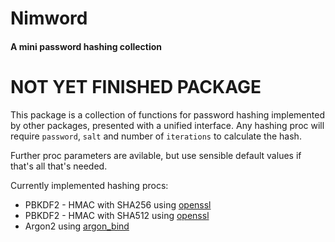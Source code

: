 # Nimword
#### A mini password hashing collection

<h1> NOT YET FINISHED PACKAGE </h1>

This package is a collection of functions for password hashing implemented by other packages, presented with a unified interface.
Any hashing proc will require `password`, `salt` and number of `iterations` to calculate the hash.

Further proc parameters are avilable, but use sensible default values if that's all that's needed.

Currently implemented hashing procs:
- PBKDF2 - HMAC with SHA256 using [openssl](https://nim-lang.org/docs/openssl.html)
- PBKDF2 - HMAC with SHA512 using [openssl](https://nim-lang.org/docs/openssl.html)
- Argon2 using [argon_bind](https://github.com/D-Nice/argon2_bind)